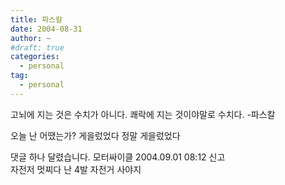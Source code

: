 ```yaml
---
title: 파스칼
date: 2004-08-31
author: ~
#draft: true
categories:
  - personal
tag:
  - personal
---
```




고뇌에 지는 것은 수치가 아니다. 쾌락에 지는 것이야말로 수치다. -파스칼 

오늘 난 어땠는가?
게을렀었다 정말 게을렀었다


 댓글 하나 달렸습니다.
 모터싸이클 2004.09.01 08:12 신고   
자전저 멋찌다 난 4발 자전거 사야지





